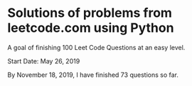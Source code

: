 # Solutions of problems from leetcode.com using Python

A goal of finishing 100 Leet Code Questions at an easy level.

Start Date: May 26, 2019

By November 18, 2019, I have finished 73 questions so far.


